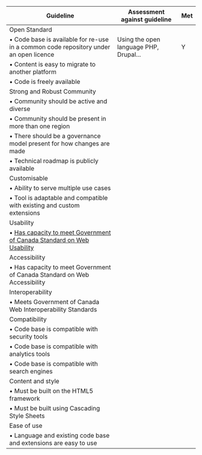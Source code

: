 

| Guideline                                                    | Assessment against guideline       | Met |
|--------------------------------------------------------------|---|---------------------------------|
|Open Standard|    
|•	Code base is available for re-use in a common code repository under an open licence | Using the open language PHP, Drupal...           | Y  |
|•	Content is easy to migrate to another platform |     |   |
|•	Code is freely available |   |  |
|Strong and Robust Community| |
|•	Community should be active and diverse|   |   |
|•	Community should be present in more than one region 
|•	There should be a governance model present for how changes are made |
|•	Technical roadmap is publicly available |    |
|Customisable |   |
|•	Ability to serve multiple use cases |   |
|•	Tool is adaptable and compatible with existing and custom extensions |   |
| Usability |    | 
|•  [Has capacity to meet Government of Canada Standard on Web Usability](https://www.tbs-sct.gc.ca/pol/doc-eng.aspx?id=24227&section=html) |    |  
| Accessibility |  |
|•	Has capacity to meet Government of Canada Standard on Web Accessibility |   |
|Interoperability |   |
|• Meets Government of Canada Web Interoperability Standards |   |
|Compatibility |   |
|•	Code base is compatible with security tools |   |
|•	Code base is compatible with analytics tools |  |
|•	Code base is compatible with search engines |   |
|Content and style|   | 
|•	Must be built on the HTML5 framework|   |  
|•	Must be built using Cascading Style Sheets|   |
|Ease of use |  | 
|•	Language and existing code base and extensions are easy to use |   |
